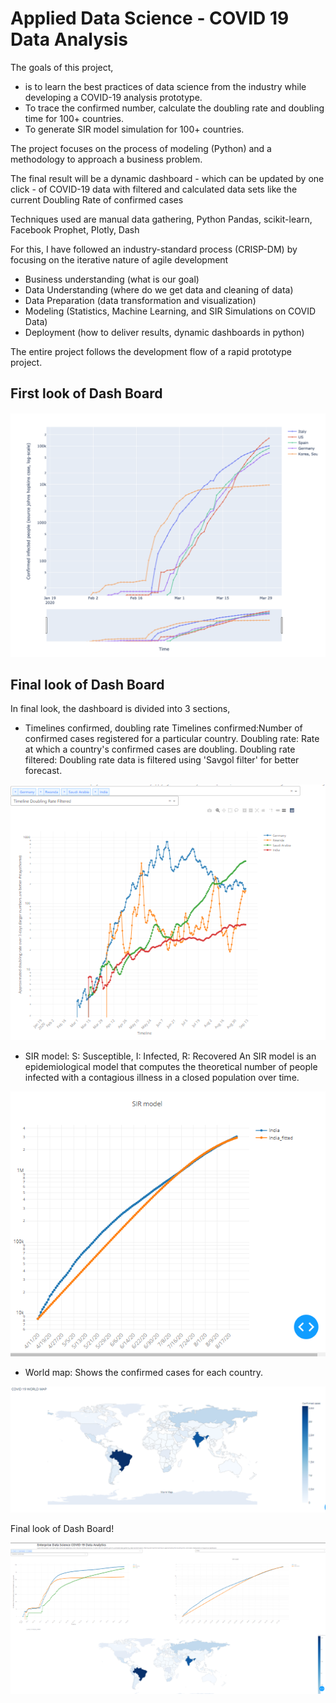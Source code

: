 # Applied Data Science - COVID 19 Data Analysis

The goals of this project,
* is to learn the best practices of data science from the industry while developing a COVID-19 analysis prototype.
* To trace the confirmed number, calculate the doubling rate and doubling time for 100+ countries.
* To generate SIR model simulation for 100+ countries.

The project focuses on the process of modeling (Python) and a methodology to approach a business problem.

The final result will be a dynamic dashboard - which can be updated by one click - of COVID-19 data with filtered and calculated data sets like the current Doubling Rate of confirmed cases

Techniques used are manual data gathering, Python Pandas, scikit-learn, Facebook Prophet, Plotly, Dash

For this, I have followed an industry-standard process (CRISP-DM) by focusing on the iterative nature of agile development

* Business understanding (what is our goal)
* Data Understanding (where do we get data and cleaning of data)
* Data Preparation (data transformation and visualization)
* Modeling (Statistics, Machine Learning, and SIR Simulations on COVID Data)
* Deployment (how to deliver results, dynamic dashboards in python)

The entire project follows the development flow of a rapid prototype project.

## First look of Dash Board

![First dynamic dashboard](/reports/figures/plotly_result.png)

## Final look of Dash Board
In final look, the dashboard is divided into 3 sections,

* Timelines confirmed, doubling rate
  Timelines confirmed:Number of confirmed cases registered for a particular country. 
  Doubling rate: Rate at which a country's confirmed cases are doubling. 
  Doubling rate filtered: Doubling rate data is filtered using 'Savgol filter' for better forecast.
  
![Timeline](/reports/figures/Timeline_dash.PNG)

* SIR model: S: Susceptible, I: Infected, R: Recovered
  An SIR model is an epidemiological model that computes the theoretical number of people infected with a contagious illness in a closed population over time.

![SIR model](/reports/figures/SIR_dash.PNG)

* World map: Shows the confirmed cases for each country.

![World Map](/reports/figures/World_map.PNG)

Final look of Dash Board!

![Final dynamic dashboard](/reports/figures/Final.PNG)

